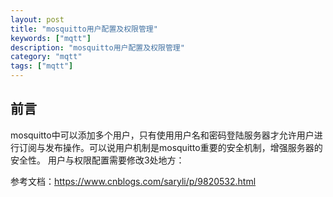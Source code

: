 ```yaml
---
layout: post
title: "mosquitto用户配置及权限管理"
keywords: ["mqtt"]
description: "mosquitto用户配置及权限管理"
category: "mqtt"
tags: ["mqtt"]
---
```


## 前言
mosquitto中可以添加多个用户，只有使用用户名和密码登陆服务器才允许用户进行订阅与发布操作。可以说用户机制是mosquitto重要的安全机制，增强服务器的安全性。
用户与权限配置需要修改3处地方：


参考文档：https://www.cnblogs.com/saryli/p/9820532.html
